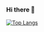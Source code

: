 ### Hi there 👋
[![Top Langs](https://github-readme-stats.vercel.app/api/top-langs/?username=lunghekani)](https://github.com/anuraghazra/github-readme-stats)
<!--
**lunghekani/lunghekani** is a ✨ _special_ ✨ repository because its `README.md` (this file) appears on your GitHub profile.

Here are some ideas to get you started:

- 🔭 I’m currently working on ...
- 🌱 I’m currently learning ...
- 👯 I’m looking to collaborate on ...
- 🤔 I’m looking for help with ...
- 💬 Ask me about ...
- 📫 How to reach me: ...
- 😄 Pronouns: ...
- ⚡ Fun fact: ...
-->
